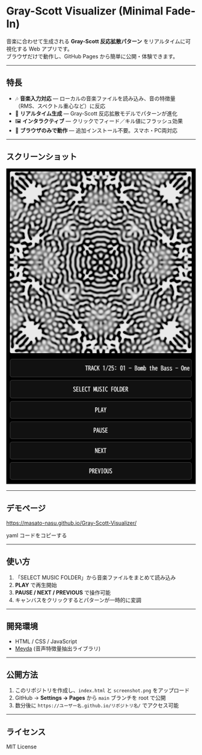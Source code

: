 # Gray-Scott Visualizer (Minimal Fade-In)

音楽に合わせて生成される **Gray-Scott 反応拡散パターン** をリアルタイムに可視化する Web アプリです。  
ブラウザだけで動作し、GitHub Pages から簡単に公開・体験できます。

---

## 特長
- 🎶 **音楽入力対応** — ローカルの音楽ファイルを読み込み、音の特徴量（RMS、スペクトル重心など）に反応  
- 🌊 **リアルタイム生成** — Gray-Scott 反応拡散モデルでパターンが進化  
- 🖼️ **インタラクティブ** — クリックでフィード／キル値にフラッシュ効果  
- 📱 **ブラウザのみで動作** — 追加インストール不要。スマホ・PC両対応  

---

## スクリーンショット

![Gray-Scott Visualizer Screenshot](./screenshot.png)

---

## デモページ

https://masato-nasu.github.io/Gray-Scott-Visualizer/

yaml
コードをコピーする

---

## 使い方
1. 「SELECT MUSIC FOLDER」から音楽ファイルをまとめて読み込み  
2. **PLAY** で再生開始  
3. **PAUSE / NEXT / PREVIOUS** で操作可能  
4. キャンバスをクリックするとパターンが一時的に変調  

---

## 開発環境
- HTML / CSS / JavaScript  
- [Meyda](https://meyda.js.org/) (音声特徴量抽出ライブラリ)  

---

## 公開方法
1. このリポジトリを作成し、`index.html` と `screenshot.png` をアップロード  
2. GitHub → **Settings → Pages** から `main` ブランチを root で公開  
3. 数分後に `https://ユーザー名.github.io/リポジトリ名/` でアクセス可能  

---

## ライセンス
MIT License
